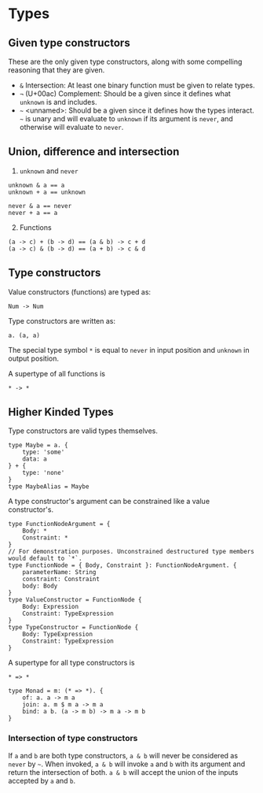 # Types

## Given type constructors
These are the only given type constructors, along with some compelling reasoning
that they are given.

- `&` Intersection: At least one binary function must be given to relate types.
- `¬` (U+00ac) Complement: Should be a given since it defines what `unknown` is and includes.
- `~` \<unnamed>: Should be a given since it defines how the types interact. `~` is unary and will evaluate to `unknown` if its argument is `never`, and otherwise will evaluate to `never`.

## Union, difference and intersection
1. `unknown` and `never`
```
unknown & a == a
unknown + a == unknown

never & a == never
never + a == a
```

2. Functions
```
(a -> c) + (b -> d) == (a & b) -> c + d
(a -> c) & (b -> d) == (a + b) -> c & d
```

## Type constructors
Value constructors (functions) are typed as:
```
Num -> Num
```

Type constructors are written as:
```
a. (a, a)
```

The special type symbol `*` is equal to `never` in input position and `unknown` in output position.

A supertype of all functions is
```
* -> *
```

## Higher Kinded Types
Type constructors are valid types themselves.
```
type Maybe = a. {
    type: 'some'
    data: a
} + {
    type: 'none'
}
type MaybeAlias = Maybe
```

A type constructor's argument can be constrained like a value constructor's.
```
type FunctionNodeArgument = {
    Body: *
    Constraint: *
}
// For demonstration purposes. Unconstrained destructured type members would default to `*`.
type FunctionNode = { Body, Constraint }: FunctionNodeArgument. {
    parameterName: String
    constraint: Constraint
    body: Body
}
type ValueConstructor = FunctionNode {
    Body: Expression
    Constraint: TypeExpression
}
type TypeConstructor = FunctionNode {
    Body: TypeExpression
    Constraint: TypeExpression
}
```

A supertype for all type constructors is
```
* => *
```

```
type Monad = m: (* => *). {
    of: a. a -> m a
    join: a. m $ m a -> m a
    bind: a b. (a -> m b) -> m a -> m b
}
```

### Intersection of type constructors
If `a` and `b` are both type constructors, `a & b` will never be considered as
`never` by `~`. When invoked, `a & b` will invoke `a` and `b` with its argument
and return the intersection of both. `a & b` will accept the union of the inputs
accepted by `a` and `b`.
